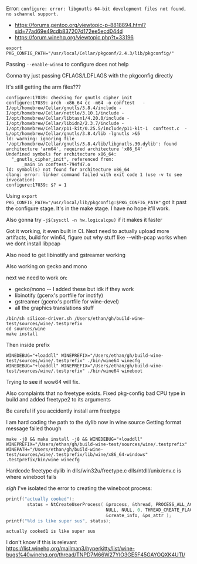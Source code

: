 Error: `configure: error: libgnutls 64-bit development files not found,  no schannel support.`

- https://forums.gentoo.org/viewtopic-p-8818894.html?sid=77ad69e49cdb837207d172ee5ecd044d
- https://forum.winehq.org/viewtopic.php?t=33196

`export PKG_CONFIG_PATH="/usr/local/Cellar/pkgconf/2.4.3/lib/pkgconfig/"`

Passing `--enable-win64` to configure does not help

Gonna try just passing CFLAGS/LDFLAGS with the pkgconfig directly

It's still getting the arm files???
```
configure:17039: checking for gnutls_cipher_init
configure:17039: arch -x86_64 cc -m64 -o conftest   -I/opt/homebrew/Cellar/gnutls/3.8.4/include -I/opt/homebrew/Cellar/nettle/3.10.1/include -I/opt/homebrew/Cellar/libtasn1/4.20.0/include -I/opt/homebrew/Cellar/libidn2/2.3.7/include -I/opt/homebrew/Cellar/p11-kit/0.25.5/include/p11-kit-1  conftest.c  -L/opt/homebrew/Cellar/gnutls/3.8.4/lib -lgnutls >&5
ld: warning: ignoring file '/opt/homebrew/Cellar/gnutls/3.8.4/lib/libgnutls.30.dylib': found architecture 'arm64', required architecture 'x86_64'
Undefined symbols for architecture x86_64:
  "_gnutls_cipher_init", referenced from:
      _main in conftest-794f47.o
ld: symbol(s) not found for architecture x86_64
clang: error: linker command failed with exit code 1 (use -v to see invocation)
configure:17039: $? = 1
```

Using `export PKG_CONFIG_PATH="/usr/local/lib/pkgconfig:$PKG_CONFIG_PATH"` got it past the configure stage. It's in the make stage.
I have no hope it'll work.

Also gonna try `-j$(sysctl -n hw.logicalcpu)` if it makes it faster

Got it working, it even built in CI.
Next need to actually upload more artifacts, build for win64, figure out why stuff like --with-pcap works when we dont install libpcap

Also need to get libinotify and gstreamer working

Also working on gecko and mono


next we need to work on:
- gecko/mono -- I added these but idk if they work
- libinotify (gcenx's portfile for inotify)
- gstreamer (gcenx's portfile for wine-devel)
- all the graphics translations stuff

```
/bin/sh silicon-driver.sh /Users/ethan/gh/build-wine-test/sources/wine/.testprefix
cd sources/wine
make install
```
Then inside prefix
```
WINEDEBUG="+loaddll" WINEPREFIX="/Users/ethan/gh/build-wine-test/sources/wine/.testprefix" ./bin/wine64 winecfg 
WINEDEBUG="+loaddll" WINEPREFIX="/Users/ethan/gh/build-wine-test/sources/wine/.testprefix" ./bin/wine64 wineboot
```
Trying to see if wow64 will fix.

Also complaints that no freetype exists. Fixed pkg-config bad CPU type in build and added freetype2 to its arguments

Be careful if you accidently install arm freetype

I am hard coding the path to the dylib now in wine source
Getting format message failed though

```
make -j8 && make install -j8 && WINEDEBUG="+loaddll" WINEPREFIX="/Users/ethan/gh/build-wine-test/sources/wine/.testprefix" WINEPATH="/Users/ethan/gh/build-wine-test/sources/wine/.testprefix/lib/wine/x86_64-windows" .testprefix/bin/wine winecfg
```

Hardcode freetype dylib in dlls/win32u/freetype.c
dlls/ntdll/unix/env.c is where wineboot fails

_sigh_ I've isolated the error to creating the wineboot process:

```c
printf("actually cooked");
        status = NtCreateUserProcess( &process, &thread, PROCESS_ALL_ACCESS, THREAD_ALL_ACCESS,
                                      NULL, NULL, 0, THREAD_CREATE_FLAGS_CREATE_SUSPENDED, &params,
                                      &create_info, &ps_attr );
printf("%ld is like super sus", status);
```
`actually cooked1 is like super sus`

I don't know if this is relevant https://list.winehq.org/mailman3/hyperkitty/list/wine-bugs%40winehq.org/thread/TNPD7M66W27YIO3GE5F45GAYOQXK4UTI/
